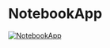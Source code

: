 # NotebookApp
[![NotebookApp](https://img.youtube.com/vi/wH34VoRSEKg/2.jpg)](https://www.youtube.com/watch?v=wH34VoRSEKg)

